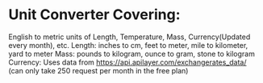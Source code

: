 # Unit Converter Covering:
English to metric units of Length, Temperature, Mass, Currency(Updated every month), etc.
Length: inches to cm, feet to meter, mile to kilometer, yard to meter
Mass: pounds to kilogram, ounce to gram, stone to kilogram
Currency: Uses data from https://api.apilayer.com/exchangerates_data/ (can only take 250 request per month in the free plan)
